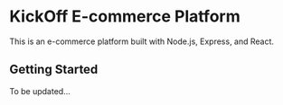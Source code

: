 # KickOff E-commerce Platform

This is an e-commerce platform built with Node.js, Express, and React.

## Getting Started

To be updated...

